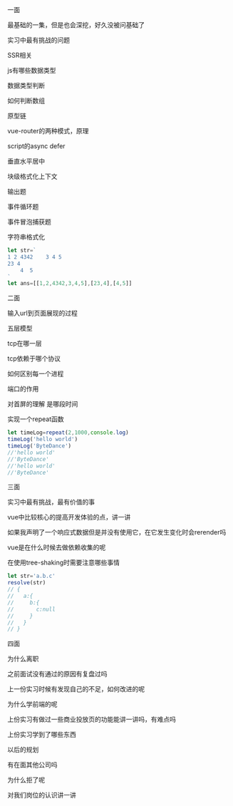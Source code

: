 一面

最基础的一集，但是也会深挖，好久没被问基础了

实习中最有挑战的问题

SSR相关

js有哪些数据类型

数据类型判断

如何判断数组

原型链

vue-router的两种模式，原理

script的async defer

垂直水平居中

块级格式化上下文

输出题

事件循环题

事件冒泡捕获题

字符串格式化 

```js
let str=`
1 2 4342    3 4 5
23 4
    4  5
`
let ans=[[1,2,4342,3,4,5],[23,4],[4,5]]
```





二面

输入url到页面展现的过程

五层模型

tcp在哪一层

tcp依赖于哪个协议

如何区别每一个进程

端口的作用

对首屏的理解 是哪段时间

实现一个repeat函数

```js
let timeLog=repeat(2,1000,console.log)
timeLog('hello world')
timeLog('ByteDance')
//'hello world'
//'ByteDance'
//'hello world'
//'ByteDance'
```



三面

实习中最有挑战，最有价值的事

vue中比较核心的提高开发体验的点，讲一讲

如果我声明了一个响应式数据但是并没有使用它，在它发生变化时会rerender吗

vue是在什么时候去做依赖收集的呢

在使用tree-shaking时需要注意哪些事情

```js
let str='a.b.c'
resolve(str)
// {
//   a:{
//     b:{
//       c:null
//     }
//   }
// }
```



四面

为什么离职

之前面试没有通过的原因有复盘过吗

上一份实习时候有发现自己的不足，如何改进的呢

为什么学前端的呢

上份实习有做过一些商业投放页的功能能讲一讲吗，有难点吗

上份实习学到了哪些东西

以后的规划

有在面其他公司吗

为什么拒了呢

对我们岗位的认识讲一讲